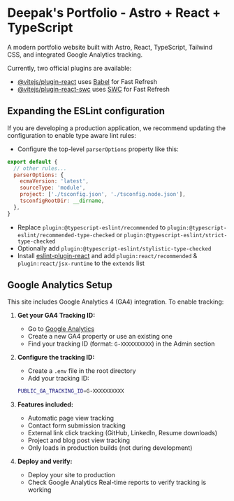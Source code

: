 # Deepak's Portfolio - Astro + React + TypeScript

A modern portfolio website built with Astro, React, TypeScript, Tailwind CSS, and integrated Google Analytics tracking.

Currently, two official plugins are available:

- [@vitejs/plugin-react](https://github.com/vitejs/vite-plugin-react/blob/main/packages/plugin-react/README.md) uses [Babel](https://babeljs.io/) for Fast Refresh
- [@vitejs/plugin-react-swc](https://github.com/vitejs/vite-plugin-react-swc) uses [SWC](https://swc.rs/) for Fast Refresh

## Expanding the ESLint configuration

If you are developing a production application, we recommend updating the configuration to enable type aware lint rules:

- Configure the top-level `parserOptions` property like this:

```js
export default {
  // other rules...
  parserOptions: {
    ecmaVersion: 'latest',
    sourceType: 'module',
    project: ['./tsconfig.json', './tsconfig.node.json'],
    tsconfigRootDir: __dirname,
  },
}
```

- Replace `plugin:@typescript-eslint/recommended` to `plugin:@typescript-eslint/recommended-type-checked` or `plugin:@typescript-eslint/strict-type-checked`
- Optionally add `plugin:@typescript-eslint/stylistic-type-checked`
- Install [eslint-plugin-react](https://github.com/jsx-eslint/eslint-plugin-react) and add `plugin:react/recommended` & `plugin:react/jsx-runtime` to the `extends` list

## Google Analytics Setup

This site includes Google Analytics 4 (GA4) integration. To enable tracking:

1. **Get your GA4 Tracking ID:**
   - Go to [Google Analytics](https://analytics.google.com/)
   - Create a new GA4 property or use an existing one
   - Find your tracking ID (format: `G-XXXXXXXXXX`) in the Admin section

2. **Configure the tracking ID:**
   - Create a `.env` file in the root directory
   - Add your tracking ID:
   ```bash
   PUBLIC_GA_TRACKING_ID=G-XXXXXXXXXX
   ```

3. **Features included:**
   - Automatic page view tracking
   - Contact form submission tracking
   - External link click tracking (GitHub, LinkedIn, Resume downloads)
   - Project and blog post view tracking
   - Only loads in production builds (not during development)

4. **Deploy and verify:**
   - Deploy your site to production
   - Check Google Analytics Real-time reports to verify tracking is working
